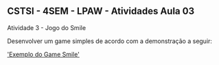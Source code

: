 ## CSTSI - 4SEM - LPAW - Atividades Aula 03

Atividade 3 - Jogo do Smile

Desenvolver um game simples de acordo com a demonstração a seguir:

['Exemplo do Game Smile'](./atividade/exemoplo-atividade-3.mp4)
